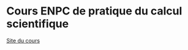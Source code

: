 # Cours ENPC de pratique du calcul scientifique

[Site du cours](https://jfbarthelemy.github.io/Cours_ENPC_pratique_calcul_scientifique/)